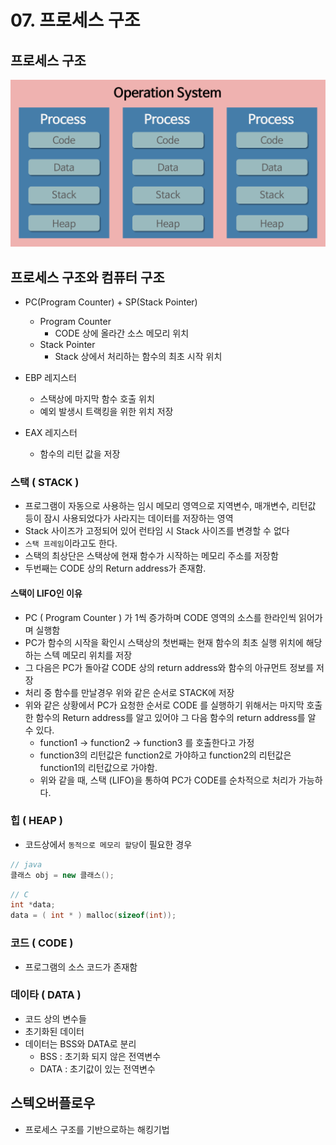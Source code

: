 # 07. 프로세스 구조

## 프로세스 구조

![운영체제의 프로세스 구조](./img/프로세스구조.png)

## 프로세스 구조와 컴퓨터 구조

* PC(Program Counter) + SP(Stack Pointer)
  * Program Counter
    * CODE 상에 올라간 소스 메모리 위치
  * Stack Pointer
    * Stack 상에서 처리하는 함수의 최초 시작 위치

* EBP 레지스터
  * 스택상에 마지막 함수 호출 위치
  * 예외 발생시 트랙킹을 위한 위치 저장

* EAX 레지스터
  * 함수의 리턴 값을 저장

### 스택 ( STACK )

* 프로그램이 자동으로 사용하는 임시 메모리 영역으로 지역변수, 매개변수, 리턴값 등이 잠시 사용되었다가 사라지는 데이터를 저장하는 영역
* Stack 사이즈가 고정되어 있어 런타임 시 Stack 사이즈를 변경할 수 없다
* `스택 프레임`이라고도 한다.
* 스택의 최상단은 스택상에 현재 함수가 시작하는 메모리 주소를 저장함
* 두번째는 CODE 상의 Return address가 존재함.

#### 스택이 LIFO인 이유

* PC ( Program Counter ) 가 1씩 증가하며 CODE 영역의 소스를 한라인씩 읽어가며 실행함
* PC가 함수의 시작을 확인시 스택상의 첫번째는 현재 함수의 최초 실행 위치에 해당하는 스텍 메모리 위치를 저장
* 그 다음은 PC가 돌아갈 CODE 상의 return address와 함수의 아규먼트 정보를 저장
* 처리 중 함수를 만날경우 위와 같은 순서로 STACK에 저장
* 위와 같은 상황에서 PC가 요청한 순서로 CODE 를 실행하기 위해서는 마지막 호출한 함수의 Return address를 알고 있어야 그 다음 함수의 return address를 알 수 있다.
  * function1 -> function2 -> function3 를 호출한다고 가정
  * function3의 리턴값은 function2로 가야하고 function2의 리턴값은 function1의 리턴값으로 가야함.
  * 위와 같을 때, 스택 (LIFO)을 통하여 PC가 CODE를 순차적으로 처리가 가능하다.

### 힙 ( HEAP )

* 코드상에서 `동적으로 메모리 할당`이 필요한 경우

```java
// java
클래스 obj = new 클래스();
```

```C
// C
int *data;
data = ( int * ) malloc(sizeof(int));
```

### 코드 ( CODE )

* 프로그램의 소스 코드가 존재함

### 데이타 ( DATA )

* 코드 상의 변수들
* 초기화된 데이터
* 데이터는 BSS와 DATA로 분리
  * BSS : 초기화 되지 않은 전역변수
  * DATA : 초기값이 있는 전역변수

## 스텍오버플로우

* 프로세스 구조를 기반으로하는 해킹기법